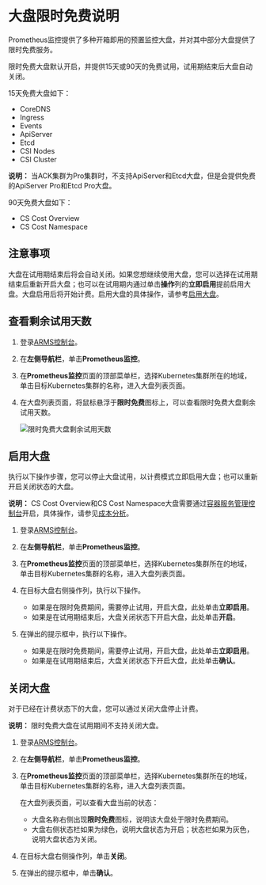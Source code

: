 # 大盘限时免费说明

Prometheus监控提供了多种开箱即用的预置监控大盘，并对其中部分大盘提供了限时免费服务。

限时免费大盘默认开启，并提供15天或90天的免费试用，试用期结束后大盘自动关闭。

15天免费大盘如下：

-   CoreDNS
-   Ingress
-   Events
-   ApiServer
-   Etcd
-   CSI Nodes
-   CSI Cluster

**说明：** 当ACK集群为Pro集群时，不支持ApiServer和Etcd大盘，但是会提供免费的ApiServer Pro和Etcd Pro大盘。

90天免费大盘如下：

-   CS Cost Overview
-   CS Cost Namespace

## 注意事项

大盘在试用期结束后将会自动关闭。如果您想继续使用大盘，您可以选择在试用期结束后重新开启大盘；也可以在试用期内通过单击**操作**列的**立即启用**提前启用大盘。大盘启用后将开始计费。启用大盘的具体操作，请参考[启用大盘](#section_53f_pgc_hqn)。

## 查看剩余试用天数

1.  登录[ARMS控制台](https://arms.console.aliyun.com/#/home)。

2.  在**左侧导航栏**，单击**Prometheus监控**。

3.  在**Prometheus监控**页面的顶部菜单栏，选择Kubernetes集群所在的地域，单击目标Kubernetes集群的名称，进入大盘列表页面。

4.  在大盘列表页面，将鼠标悬浮于**限时免费**图标上，可以查看限时免费大盘剩余试用天数。

    ![限时免费大盘剩余试用天数](https://static-aliyun-doc.oss-accelerate.aliyuncs.com/assets/img/zh-CN/2440221261/p274127.png)


## 启用大盘

执行以下操作步骤，您可以停止大盘试用，以计费模式立即启用大盘；也可以重新开启关闭状态的大盘。

**说明：** CS Cost Overview和CS Cost Namespace大盘需要通过[容器服务管理控制台](https://cs.console.aliyun.com)开启，具体操作，请参见[成本分析](/cn.zh-CN/Kubernetes集群用户指南/成本分析.md)。

1.  登录[ARMS控制台](https://arms.console.aliyun.com/#/home)。

2.  在**左侧导航栏**，单击**Prometheus监控**。

3.  在**Prometheus监控**页面的顶部菜单栏，选择Kubernetes集群所在的地域，单击目标Kubernetes集群的名称，进入大盘列表页面。

4.  在目标大盘右侧操作列，执行以下操作。

    -   如果是在限时免费期间，需要停止试用，开启大盘，此处单击**立即启用**。
    -   如果是在试用期结束后，大盘关闭状态下开启大盘，此处单击**开启**。
5.  在弹出的提示框中，执行以下操作。

    -   如果是在限时免费期间，需要停止试用，开启大盘，此处单击**立即启用**。
    -   如果是在试用期结束后，大盘关闭状态下开启大盘，此处单击**确认**。

## 关闭大盘

对于已经在计费状态下的大盘，您可以通过关闭大盘停止计费。

**说明：** 限时免费大盘在试用期间不支持关闭大盘。

1.  登录[ARMS控制台](https://arms.console.aliyun.com/#/home)。

2.  在**左侧导航栏**，单击**Prometheus监控**。

3.  在**Prometheus监控**页面的顶部菜单栏，选择Kubernetes集群所在的地域，单击目标Kubernetes集群的名称，进入大盘列表页面。

    在大盘列表页面，可以查看大盘当前的状态：

    -   大盘名称右侧出现**限时免费**图标，说明该大盘处于限时免费期间。
    -   大盘右侧状态栏如果为绿色，说明大盘状态为开启；状态栏如果为灰色，说明大盘状态为关闭。
4.  在目标大盘右侧操作列，单击**关闭**。

5.  在弹出的提示框中，单击**确认**。


